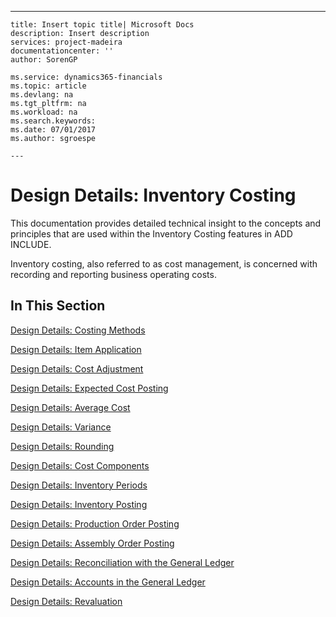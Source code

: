 ---
    title: Insert topic title| Microsoft Docs
    description: Insert description
    services: project-madeira
    documentationcenter: ''
    author: SorenGP

    ms.service: dynamics365-financials
    ms.topic: article
    ms.devlang: na
    ms.tgt_pltfrm: na
    ms.workload: na
    ms.search.keywords:
    ms.date: 07/01/2017
    ms.author: sgroespe

    ---
# Design Details: Inventory Costing
This documentation provides detailed technical insight to the concepts and principles that are used within the Inventory Costing features in ADD INCLUDE<!--[!INCLUDE[nav_current_long](../../includes/nav_current_long_md.md)]-->.  
  
 Inventory costing, also referred to as cost management, is concerned with recording and reporting business operating costs.  
  
## In This Section  
 [Design Details: Costing Methods](../FullExperience/design-details-costing-methods.md)  
  
 [Design Details: Item Application](../FullExperience/design-details-item-application.md)  
  
 [Design Details: Cost Adjustment](../FullExperience/design-details-cost-adjustment.md)  
  
 [Design Details: Expected Cost Posting](../FullExperience/design-details-expected-cost-posting.md)  
  
 [Design Details: Average Cost](../FullExperience/design-details-average-cost.md)  
  
 [Design Details: Variance](../FullExperience/design-details-variance.md)  
  
 [Design Details: Rounding](../FullExperience/design-details-rounding.md)  
  
 [Design Details: Cost Components](../FullExperience/design-details-cost-components.md)  
  
 [Design Details: Inventory Periods](../FullExperience/design-details-inventory-periods.md)  
  
 [Design Details: Inventory Posting](../FullExperience/design-details-inventory-posting.md)  
  
 [Design Details: Production Order Posting](../FullExperience/design-details-production-order-posting.md)  
  
 [Design Details: Assembly Order Posting](../FullExperience/design-details-assembly-order-posting.md)  
  
 [Design Details: Reconciliation with the General Ledger](../FullExperience/design-details-reconciliation-with-the-general-ledger.md)  
  
 [Design Details: Accounts in the General Ledger](../FullExperience/design-details-accounts-in-the-general-ledger.md)  
  
 [Design Details: Revaluation](../FullExperience/design-details-revaluation.md)